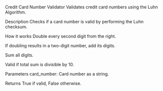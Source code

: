 Credit Card Number Validator
Validates credit card numbers using the Luhn Algorithm.

Description
Checks if a card number is valid by performing the Luhn checksum.

How it works
Double every second digit from the right.

If doubling results in a two-digit number, add its digits.

Sum all digits.

Valid if total sum is divisible by 10.

Parameters
card_number: Card number as a string.

Returns
True if valid, False otherwise.